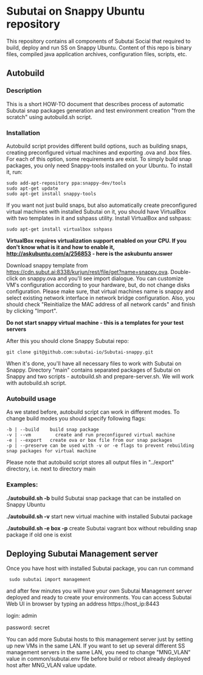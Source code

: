 # Subutai on Snappy Ubuntu repository

This repository contains all components of Subutai Social that required to build, deploy and run SS on Snappy Ubuntu.
Content of this repo is binary files, compiled java application archives, configuration files, scripts, etc.

## Autobuild

### Description
This is a short HOW-TO document that describes process of automatic Subutai snap packages generation and test environment creation "from the scratch" using autobuild.sh script.

### Installation
Autobuild script provides different build options, such as building snaps, creating preconfigured virtual machines and exporting .ova and .box files. For each of this option, some requirements are exist.
To simply build snap packages, you only need Snappy-tools installed on your Ubuntu. To install it, run:

    sudo add-apt-repository ppa:snappy-dev/tools
    sudo apt-get update
    sudo apt-get install snappy-tools
 
If you want not just build snaps, but also automatically create preconfigured virtual machines with installed Subutai on it, you should have VirtualBox with two templates in it and sshpass utility.
Install VirtualBox and sshpass:

    sudo apt-get install virtualbox sshpass
 
**VirtualBox requires virtualization support enabled on your CPU. If you don't know what is it and how to enable it, http://askubuntu.com/a/256853 - here is the askubuntu answer**
 
Download snappy template from https://cdn.subut.ai:8338/kurjun/rest/file/get?name=snappy.ova. Double-click on snappy.ova and you'll see import dialogue. You can customize VM's configuration according to your hardware, but, do not change disks configuration. Please make sure, that virtual machines name is snappy and select existing network interface in network bridge configuration. Also, you should check "Reinitialize the MAC address of all network cards" and finish by clicking "Import".

**Do not start snappy virtual machine - this is a templates for your test servers**
 
After this you should clone Snappy Subutai repo:

    git clone git@github.com:subutai-io/Subutai-snappy.git 

When it's done, you'll have all necessary files to work with Subutai on Snappy. Directory "main" contains separated packages of Subutai on Snappy and two scripts - autobuild.sh and prepare-server.sh. We will work with autobuild.sh script.

### Autobuild usage
As we stated before, autobuild script can work in different modes. To change build modes you should specify following flags:

	-b | --build	build snap package
	-v | --vm		  create and run preconfigured virtual machine
	-e | --export	create ova or box file from our snap packages
	-p | --preserve	can be used with -v or -e flags to prevent rebuilding snap packages for virtual machine

Please note that autobuild script stores all output files in "../export" directory, i.e. next to directory main

### Examples:
**./autobuild.sh -b**	build Subutai snap package that can be installed on Snappy Ubuntu

**./autobuild.sh -v**	start new virtual machine with installed Subutai package

**./autobuild.sh -e box -p**	create Subutai vagrant box without rebuilding snap package if old one is exist

## Deploying Subutai Management server
Once you have host with installed Subutai package, you can run command

     sudo subutai import management

and after few minutes you will have your own Subutai Management server deployed and ready to create your environments. You can access Subutai Web UI in browser by typing an address https://host_ip:8443

login: admin

password: secret

You can add more Subutai hosts to this management server just by setting up new VMs in the same LAN. If you want to set up several different SS management servers in the same LAN, you need to change "MNG_VLAN" value in common/subutai.env file before build or reboot already deployed host after MNG_VLAN value update.
